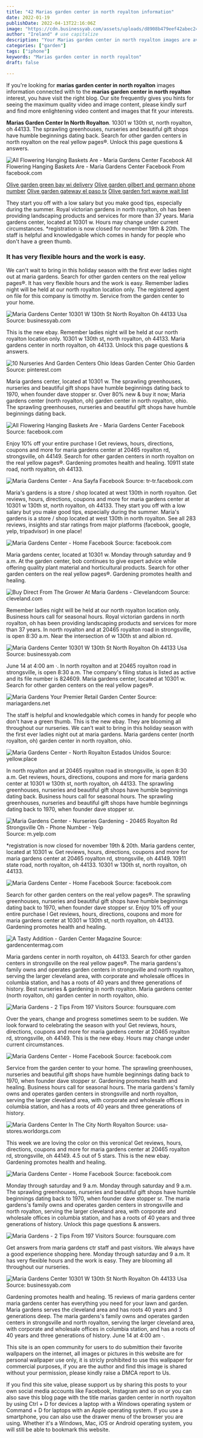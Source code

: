 ```yaml
---
title: "42 Marias garden center in north royalton information"
date: 2022-01-19
publishDate: 2022-04-13T22:16:06Z
image: "https://cdn.businessyab.com/assets/uploads/d8908b479eef42abec2498af2e1485b3_-united-states-ohio-cuyahoga-county-north-royalton-west-130th-street-10301-maria-gardens-center-440-582-4750.jpg"
author: "Ireland" # use capitalize
description: "Your Marias garden center in north royalton images are available in this site. Marias garden center in north royalton are a topic that is being searched for and liked by netizens today. You can Find and Download the Marias garden center in north royalton files here. Download all free images."
categories: ["garden"]
tags: ["iphone"]
keywords: "Marias garden center in north royalton"
draft: false

---
```


If you're looking for **marias garden center in north royalton** images information connected with to the **marias garden center in north royalton** interest, you have visit the right  blog.  Our site frequently  gives you  hints  for seeing  the maximum  quality video and image  content, please kindly surf and find more enlightening video content and images  that fit your interests.

**Marias Garden Center In North Royalton**. 10301 w 130th st, north royalton, oh 44133. The sprawling greenhouses, nurseries and beautiful gift shops have humble beginnings dating back. Search for other garden centers in north royalton on the real yellow pages®. Unlock this page questions &amp; answers.

![All Flowering Hanging Baskets Are - Maria Gardens Center Facebook](https://lookaside.fbsbx.com/lookaside/crawler/media/?media_id=2578238422209607 "All Flowering Hanging Baskets Are - Maria Gardens Center Facebook")
All Flowering Hanging Baskets Are - Maria Gardens Center Facebook From facebook.com

[Olive garden green bay wi delivery](/olive-garden-green-bay-wi-delivery/)
[Olive garden gilbert and germann phone number](/olive-garden-gilbert-and-germann-phone-number/)
[Olive garden gateway el paso tx](/olive-garden-gateway-el-paso-tx/)
[Olive garden fort wayne wait list](/olive-garden-fort-wayne-wait-list/)

They start you off with a low salary but you make good tips, especially during the summer. Royal victorian gardens in north royalton, oh has been providing landscaping products and services for more than 37 years. Maria gardens center, located at 10301 w. Hours may change under current circumstances. *registration is now closed for november 19th &amp; 20th. The staff is helpful and knowledgable which comes in handy for people who don&#039;t have a green thumb.

### It has very flexible hours and the work is easy.

We can&#039;t wait to bring in this holiday season with the first ever ladies night out at maria gardens. Search for other garden centers on the real yellow pages®. It has very flexible hours and the work is easy. Remember ladies night will be held at our north royalton location only. The registered agent on file for this company is timothy m. Service from the garden center to your home.


![Maria Gardens Center 10301 W 130th St North Royalton Oh 44133 Usa](https://cdn.businessyab.com/assets/uploads/3fd0bde65ebcfeff87fe43c1307d9e9b_-united-states-ohio-cuyahoga-county-north-royalton-west-130th-street-10301-maria-gardens-center-440-582-4750.jpg "Maria Gardens Center 10301 W 130th St North Royalton Oh 44133 Usa")
Source: businessyab.com

This is the new ebay. Remember ladies night will be held at our north royalton location only. 10301 w 130th st, north royalton, oh 44133. Maria gardens center in north royalton, oh 44133. Unlock this page questions &amp; answers.

![10 Nurseries And Garden Centers Ohio Ideas Garden Center Ohio Garden](https://i.pinimg.com/originals/cd/93/46/cd93469c4162e8862acd56b7b858032b.jpg "10 Nurseries And Garden Centers Ohio Ideas Garden Center Ohio Garden")
Source: pinterest.com

Maria gardens center, located at 10301 w. The sprawling greenhouses, nurseries and beautiful gift shops have humble beginnings dating back to 1970, when founder dave stopper sr. Over 80% new &amp; buy it now; Maria gardens center (north royalton, oh) garden center in north royalton, ohio. The sprawling greenhouses, nurseries and beautiful gift shops have humble beginnings dating back.

![All Flowering Hanging Baskets Are - Maria Gardens Center Facebook](https://lookaside.fbsbx.com/lookaside/crawler/media/?media_id=2578238422209607 "All Flowering Hanging Baskets Are - Maria Gardens Center Facebook")
Source: facebook.com

Enjoy 10% off your entire purchase l Get reviews, hours, directions, coupons and more for maria gardens center at 20465 royalton rd, strongsville, oh 44149. Search for other garden centers in north royalton on the real yellow pages®. Gardening promotes health and healing. 10911 state road, north royalton, oh 44133.

![Maria Gardens Center - Ana Sayfa Facebook](https://lookaside.fbsbx.com/lookaside/crawler/media/?media_id=4869428359757257 "Maria Gardens Center - Ana Sayfa Facebook")
Source: tr-tr.facebook.com

Maria&#039;s gardens is a store / shop located at west 130th in north royalton. Get reviews, hours, directions, coupons and more for maria gardens center at 10301 w 130th st, north royalton, oh 44133. They start you off with a low salary but you make good tips, especially during the summer. Maria&#039;s gardens is a store / shop located at west 130th in north royalton. See all 283 reviews, insights and star ratings from major platforms (facebook, google, yelp, tripadvisor) in one place!

![Maria Gardens Center - Home Facebook](https://lookaside.fbsbx.com/lookaside/crawler/media/?media_id=4884057744960985 "Maria Gardens Center - Home Facebook")
Source: facebook.com

Maria gardens center, located at 10301 w. Monday through saturday and 9 a.m. At the garden center, bob continues to give expert advice while offering quality plant material and horticultural products. Search for other garden centers on the real yellow pages®. Gardening promotes health and healing.

![Buy Direct From The Grower At Maria Gardens - Clevelandcom](https://www.cleveland.com/resizer/0lnregVLyLhFG7hxABug7F4_hCQ=/1280x0/smart/advancelocal-adapter-image-uploads.s3.amazonaws.com/image.cleveland.com/home/cleve-media/width2048/img/our-town/photo/img-0845jpg-77059fe797a1279c.jpg "Buy Direct From The Grower At Maria Gardens - Clevelandcom")
Source: cleveland.com

Remember ladies night will be held at our north royalton location only. Business hours call for seasonal hours. Royal victorian gardens in north royalton, oh has been providing landscaping products and services for more than 37 years. In north royalton and at 20465 royalton road in strongsville, is open 8:30 a.m. Near the intersection of w 130th st and albion rd.

![Maria Gardens Center 10301 W 130th St North Royalton Oh 44133 Usa](https://cdn.businessyab.com/assets/uploads/ab76b5fe9d147c033e4b1bc376091c67_-united-states-ohio-cuyahoga-county-north-royalton-west-130th-street-10301-maria-gardens-center-440-582-4750.jpg "Maria Gardens Center 10301 W 130th St North Royalton Oh 44133 Usa")
Source: businessyab.com

June 14 at 4:00 am ·. In north royalton and at 20465 royalton road in strongsville, is open 8:30 a.m. The company&#039;s filing status is listed as active and its file number is 824609. Maria gardens center, located at 10301 w. Search for other garden centers on the real yellow pages®.

![Maria Gardens Your Premier Retail Garden Center](https://cdn.shopify.com/s/files/1/0595/7618/9104/files/IMG-8800_1_300x300.jpg?v=1630377971 "Maria Gardens Your Premier Retail Garden Center")
Source: mariagardens.net

The staff is helpful and knowledgable which comes in handy for people who don&#039;t have a green thumb. This is the new ebay. They are blooming all throughout our nurseries. We can&#039;t wait to bring in this holiday season with the first ever ladies night out at maria gardens. Maria gardens center (north royalton, oh) garden center in north royalton, ohio.

![Maria Gardens Center - North Royalton Estados Unidos](https://yellow.place/file/image/thumb/0/0/1302/ynoahgsxhspeivza.jpg "Maria Gardens Center - North Royalton Estados Unidos")
Source: yellow.place

In north royalton and at 20465 royalton road in strongsville, is open 8:30 a.m. Get reviews, hours, directions, coupons and more for maria gardens center at 10301 w 130th st, north royalton, oh 44133. The sprawling greenhouses, nurseries and beautiful gift shops have humble beginnings dating back. Business hours call for seasonal hours. The sprawling greenhouses, nurseries and beautiful gift shops have humble beginnings dating back to 1970, when founder dave stopper sr.

![Maria Gardens Center - Nurseries Gardening - 20465 Royalton Rd Strongsville Oh - Phone Number - Yelp](https://s3-media0.fl.yelpcdn.com/bphoto/DuGLqRmezVLYHeEGPJ_RSg/348s.jpg "Maria Gardens Center - Nurseries Gardening - 20465 Royalton Rd Strongsville Oh - Phone Number - Yelp")
Source: m.yelp.com

*registration is now closed for november 19th &amp; 20th. Maria gardens center, located at 10301 w. Get reviews, hours, directions, coupons and more for maria gardens center at 20465 royalton rd, strongsville, oh 44149. 10911 state road, north royalton, oh 44133. 10301 w 130th st, north royalton, oh 44133.

![Maria Gardens Center - Home Facebook](https://lookaside.fbsbx.com/lookaside/crawler/media/?media_id=1170007476803862 "Maria Gardens Center - Home Facebook")
Source: facebook.com

Search for other garden centers on the real yellow pages®. The sprawling greenhouses, nurseries and beautiful gift shops have humble beginnings dating back to 1970, when founder dave stopper sr. Enjoy 10% off your entire purchase l Get reviews, hours, directions, coupons and more for maria gardens center at 10301 w 130th st, north royalton, oh 44133. Gardening promotes health and healing.

![A Tasty Addition - Garden Center Magazine](https://www.gardencentermag.com/fileuploads/publications/13/issues/103110/articles/images/DSC_0127_fmt.png "A Tasty Addition - Garden Center Magazine")
Source: gardencentermag.com

Maria gardens center in north royalton, oh 44133. Search for other garden centers in strongsville on the real yellow pages®. The maria gardens&#039;s family owns and operates garden centers in strongsville and north royalton, serving the larger cleveland area, with corporate and wholesale offices in columbia station, and has a roots of 40 years and three generations of history. Best nurseries &amp; gardening in north royalton. Maria gardens center (north royalton, oh) garden center in north royalton, ohio.

![Maria Gardens - 2 Tips From 197 Visitors](https://fastly.4sqi.net/img/general/600x600/12456223_jLbHaOLvmWDTpmr3R7id8lYpLC4yuEApmuO7ZGmwgwE.jpg "Maria Gardens - 2 Tips From 197 Visitors")
Source: foursquare.com

Over the years, change and progress sometimes seem to be sudden. We look forward to celebrating the season with you! Get reviews, hours, directions, coupons and more for maria gardens center at 20465 royalton rd, strongsville, oh 44149. This is the new ebay. Hours may change under current circumstances.

![Maria Gardens Center - Home Facebook](https://lookaside.fbsbx.com/lookaside/crawler/media/?media_id=249452828421523 "Maria Gardens Center - Home Facebook")
Source: facebook.com

Service from the garden center to your home. The sprawling greenhouses, nurseries and beautiful gift shops have humble beginnings dating back to 1970, when founder dave stopper sr. Gardening promotes health and healing. Business hours call for seasonal hours. The maria gardens&#039;s family owns and operates garden centers in strongsville and north royalton, serving the larger cleveland area, with corporate and wholesale offices in columbia station, and has a roots of 40 years and three generations of history.

![Maria Gardens Center In The City North Royalton](https://lh5.googleusercontent.com/p/AF1QipN367BToy3w0YPZgXr5ZEZCP3WrRfVokftSbZ4=w1080-k-no "Maria Gardens Center In The City North Royalton")
Source: usa-stores.worldorgs.com

This week we are loving the color on this veronica! Get reviews, hours, directions, coupons and more for maria gardens center at 20465 royalton rd, strongsville, oh 44149. 4.5 out of 5 stars. This is the new ebay. Gardening promotes health and healing.

![Maria Gardens Center - Home Facebook](https://lookaside.fbsbx.com/lookaside/crawler/media/?media_id=4884057688294324 "Maria Gardens Center - Home Facebook")
Source: facebook.com

Monday through saturday and 9 a.m. Monday through saturday and 9 a.m. The sprawling greenhouses, nurseries and beautiful gift shops have humble beginnings dating back to 1970, when founder dave stopper sr. The maria gardens&#039;s family owns and operates garden centers in strongsville and north royalton, serving the larger cleveland area, with corporate and wholesale offices in columbia station, and has a roots of 40 years and three generations of history. Unlock this page questions &amp; answers.

![Maria Gardens - 2 Tips From 197 Visitors](https://fastly.4sqi.net/img/general/600x600/33442544_O_4hoUT7I0TnlhpRMzxWCFNuTlBwQi4dwfzruZ0FiDQ.jpg "Maria Gardens - 2 Tips From 197 Visitors")
Source: foursquare.com

Get answers from maria gardens ctr staff and past visitors. We always have a good experience shopping here. Monday through saturday and 9 a.m. It has very flexible hours and the work is easy. They are blooming all throughout our nurseries.

![Maria Gardens Center 10301 W 130th St North Royalton Oh 44133 Usa](https://cdn.businessyab.com/assets/uploads/d8908b479eef42abec2498af2e1485b3_-united-states-ohio-cuyahoga-county-north-royalton-west-130th-street-10301-maria-gardens-center-440-582-4750.jpg "Maria Gardens Center 10301 W 130th St North Royalton Oh 44133 Usa")
Source: businessyab.com

Gardening promotes health and healing. 15 reviews of maria gardens center maria gardens center has everything you need for your lawn and garden. Maria gardens serves the cleveland area and has roots 40 years and 3 generations deep. The maria gardens&#039;s family owns and operates garden centers in strongsville and north royalton, serving the larger cleveland area, with corporate and wholesale offices in columbia station, and has a roots of 40 years and three generations of history. June 14 at 4:00 am ·.

This site is an open community for users to do submittion their favorite wallpapers on the internet, all images or pictures in this website are for personal wallpaper use only, it is stricly prohibited to use this wallpaper for commercial purposes, if you are the author and find this image is shared without your permission, please kindly raise a DMCA report to Us.

If you find this site value, please support us by sharing this posts to your own social media accounts like Facebook, Instagram and so on or you can also save this blog page with the title marias garden center in north royalton by using Ctrl + D for devices a laptop with a Windows operating system or Command + D for laptops with an Apple operating system. If you use a smartphone, you can also use the drawer menu of the browser you are using. Whether it's a Windows, Mac, iOS or Android operating system, you will still be able to bookmark this website.
